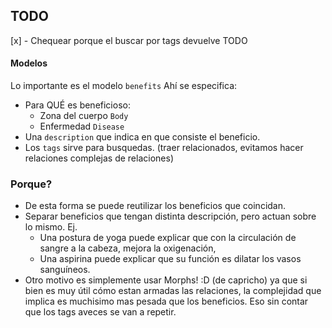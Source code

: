 ## TODO
[x] - Chequear porque el buscar por tags devuelve TODO

#### Modelos

Lo importante es el modelo `benefits` Ahí se especifica:
- Para QUÉ es beneficioso: 
    - Zona del cuerpo `Body`
    - Enfermedad `Disease`
- Una `description` que indica en que consiste el beneficio.
- Los `tags` sirve para busquedas. (traer relacionados, evitamos hacer relaciones complejas de relaciones)

### Porque?
- De esta forma se puede reutilizar los beneficios que coincidan.
- Separar beneficios que tengan distinta descripción, pero actuan sobre lo mismo.
Ej. 
    - Una postura de yoga puede explicar que con la circulación de sangre a la cabeza, mejora la oxigenación,
    - Una aspirina puede explicar que su función es dilatar los vasos sanguíneos.
- Otro motivo es simplemente usar Morphs! :D (de capricho) ya que si bien es muy útil cómo estan armadas las relaciones,
la complejidad que implica es muchisimo mas pesada que los beneficios. Eso sin contar que los tags aveces se van a repetir.